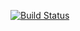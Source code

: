 [![Build Status](https://travis-ci.org/muschellij2/fslr.svg?branch=master)](https://travis-ci.org/muschellij2/fslr)
